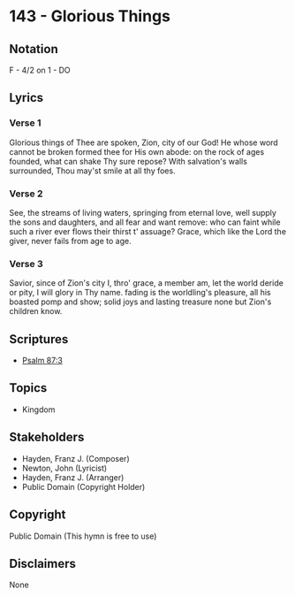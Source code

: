# 143 - Glorious Things

## Notation

F - 4/2 on 1 - DO

## Lyrics

### Verse 1

Glorious things of Thee are spoken, Zion, city of our God! He whose word cannot be broken formed thee for His own abode: on the rock of ages founded, what can shake Thy sure repose? With salvation's walls surrounded, Thou may'st smile at all thy foes.

### Verse 2

See, the streams of living waters, springing from eternal love, well supply the sons and daughters, and all fear and want remove: who can faint while such a river ever flows their thirst t' assuage? Grace, which like the Lord the giver, never fails from age to age.

### Verse 3

Savior, since of Zion's city I, thro' grace, a member am, let the world deride or pity, I will glory in Thy name. fading is the worldling's pleasure, all his boasted pomp and show; solid joys and lasting treasure none but Zion's children know.


## Scriptures

- [Psalm 87:3](https://www.biblegateway.com/passage/?search=Psalm%2087%3A3)

## Topics

- Kingdom

## Stakeholders

- Hayden, Franz J. (Composer)
- Newton, John (Lyricist)
- Hayden, Franz J. (Arranger)
- Public Domain (Copyright Holder)

## Copyright

Public Domain
(This hymn is free to use)

## Disclaimers

None

